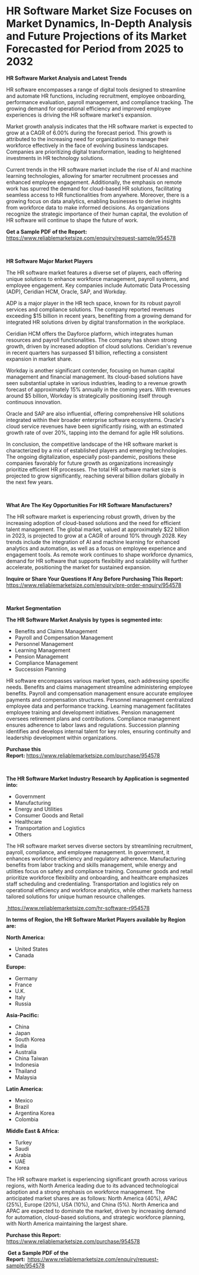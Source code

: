 <p><h1>HR Software Market Size Focuses on Market Dynamics, In-Depth Analysis and Future Projections of its Market Forecasted for Period from 2025 to 2032</h1></p><p><strong>HR Software Market Analysis and Latest Trends</strong></p>
<p><p>HR software encompasses a range of digital tools designed to streamline and automate HR functions, including recruitment, employee onboarding, performance evaluation, payroll management, and compliance tracking. The growing demand for operational efficiency and improved employee experiences is driving the HR software market's expansion. </p><p>Market growth analysis indicates that the HR software market is expected to grow at a CAGR of 6.00% during the forecast period. This growth is attributed to the increasing need for organizations to manage their workforce effectively in the face of evolving business landscapes. Companies are prioritizing digital transformation, leading to heightened investments in HR technology solutions. </p><p>Current trends in the HR software market include the rise of AI and machine learning technologies, allowing for smarter recruitment processes and enhanced employee engagement. Additionally, the emphasis on remote work has spurred the demand for cloud-based HR solutions, facilitating seamless access to HR functionalities from anywhere. Moreover, there is a growing focus on data analytics, enabling businesses to derive insights from workforce data to make informed decisions. As organizations recognize the strategic importance of their human capital, the evolution of HR software will continue to shape the future of work.</p></p>
<p><strong>Get a Sample PDF of the Report:&nbsp;</strong> <a href="https://www.reliablemarketsize.com/enquiry/request-sample/954578?utm_campaign=2337&utm_medium=2&utm_source=Github&utm_content=ia&utm_term=16042025&utm_id=hr-software">https://www.reliablemarketsize.com/enquiry/request-sample/954578</a></p>
<p>&nbsp;</p>
<p><strong>HR Software Major Market Players</strong></p>
<p><p>The HR software market features a diverse set of players, each offering unique solutions to enhance workforce management, payroll systems, and employee engagement. Key companies include Automatic Data Processing (ADP), Ceridian HCM, Oracle, SAP, and Workday. </p><p>ADP is a major player in the HR tech space, known for its robust payroll services and compliance solutions. The company reported revenues exceeding $15 billion in recent years, benefiting from a growing demand for integrated HR solutions driven by digital transformation in the workplace.</p><p>Ceridian HCM offers the Dayforce platform, which integrates human resources and payroll functionalities. The company has shown strong growth, driven by increased adoption of cloud solutions. Ceridian's revenue in recent quarters has surpassed $1 billion, reflecting a consistent expansion in market share.</p><p>Workday is another significant contender, focusing on human capital management and financial management. Its cloud-based solutions have seen substantial uptake in various industries, leading to a revenue growth forecast of approximately 15% annually in the coming years. With revenues around $5 billion, Workday is strategically positioning itself through continuous innovation.</p><p>Oracle and SAP are also influential, offering comprehensive HR solutions integrated within their broader enterprise software ecosystems. Oracle's cloud service revenues have been significantly rising, with an estimated growth rate of over 20%, tapping into the demand for agile HR solutions.</p><p>In conclusion, the competitive landscape of the HR software market is characterized by a mix of established players and emerging technologies. The ongoing digitalization, especially post-pandemic, positions these companies favorably for future growth as organizations increasingly prioritize efficient HR processes. The total HR software market size is projected to grow significantly, reaching several billion dollars globally in the next few years.</p></p>
<p>&nbsp;</p>
<p><strong>What Are The Key Opportunities For HR Software Manufacturers?</strong></p>
<p><p>The HR software market is experiencing robust growth, driven by the increasing adoption of cloud-based solutions and the need for efficient talent management. The global market, valued at approximately $22 billion in 2023, is projected to grow at a CAGR of around 10% through 2028. Key trends include the integration of AI and machine learning for enhanced analytics and automation, as well as a focus on employee experience and engagement tools. As remote work continues to shape workforce dynamics, demand for HR software that supports flexibility and scalability will further accelerate, positioning the market for sustained expansion.</p></p>
<p><strong>Inquire or Share Your Questions If Any Before Purchasing This Report:</strong> <a href="https://www.reliablemarketsize.com/enquiry/pre-order-enquiry/954578?utm_campaign=2337&utm_medium=2&utm_source=Github&utm_content=ia&utm_term=16042025&utm_id=hr-software">https://www.reliablemarketsize.com/enquiry/pre-order-enquiry/954578</a></p>
<p>&nbsp;</p>
<p><strong>Market Segmentation</strong></p>
<p><strong>The HR Software Market Analysis by types is segmented into:</strong></p>
<p><ul><li>Benefits and Claims Management</li><li>Payroll and Compensation Management</li><li>Personnel Management</li><li>Learning Management</li><li>Pension Management</li><li>Compliance Management</li><li>Succession Planning</li></ul></p>
<p><p>HR software encompasses various market types, each addressing specific needs. Benefits and claims management streamline administering employee benefits. Payroll and compensation management ensure accurate employee payments and compensation structures. Personnel management centralized employee data and performance tracking. Learning management facilitates employee training and development initiatives. Pension management oversees retirement plans and contributions. Compliance management ensures adherence to labor laws and regulations. Succession planning identifies and develops internal talent for key roles, ensuring continuity and leadership development within organizations.</p></p>
<p><strong>Purchase this Report:&nbsp;</strong><a href="https://www.reliablemarketsize.com/purchase/954578?utm_campaign=2337&utm_medium=2&utm_source=Github&utm_content=ia&utm_term=16042025&utm_id=hr-software">https://www.reliablemarketsize.com/purchase/954578</a></p>
<p>&nbsp;</p>
<p><strong>The HR Software Market Industry Research by Application is segmented into:</strong></p>
<p><ul><li>Government</li><li>Manufacturing</li><li>Energy and Utilities</li><li>Consumer Goods and Retail</li><li>Healthcare</li><li>Transportation and Logistics</li><li>Others</li></ul></p>
<p><p>The HR software market serves diverse sectors by streamlining recruitment, payroll, compliance, and employee management. In government, it enhances workforce efficiency and regulatory adherence. Manufacturing benefits from labor tracking and skills management, while energy and utilities focus on safety and compliance training. Consumer goods and retail prioritize workforce flexibility and onboarding, and healthcare emphasizes staff scheduling and credentialing. Transportation and logistics rely on operational efficiency and workforce analytics, while other markets harness tailored solutions for unique human resource challenges.</p></p>
<p><a href="https://www.reliablemarketsize.com/hr-software-r954578?utm_campaign=2337&utm_medium=2&utm_source=Github&utm_content=ia&utm_term=16042025&utm_id=hr-software">&nbsp;https://www.reliablemarketsize.com/hr-software-r954578</a></p>
<p><strong>In terms of Region, the HR Software Market Players available by Region are:</strong></p>
<p>
    <p> <strong> North America: </strong>
        <ul>
            <li>United States</li>
            <li>Canada</li>
        </ul>
        </p> 
    <p> <strong> Europe: </strong>
        <ul>
            <li>Germany</li>
            <li>France</li>
            <li>U.K.</li>
            <li>Italy</li>
            <li>Russia</li>
        </ul>
        </p> 
    <p> <strong> Asia-Pacific: </strong>
        <ul>
            <li>China</li>
            <li>Japan</li>
            <li>South Korea</li>
            <li>India</li>
            <li>Australia</li>
            <li>China Taiwan</li>
            <li>Indonesia</li>
            <li>Thailand</li>
            <li>Malaysia</li>
        </ul>
        </p> 
    <p> <strong> Latin America: </strong>
        <ul>
            <li>Mexico</li>
            <li>Brazil</li>
            <li>Argentina Korea</li>
            <li>Colombia</li>
        </ul>
        </p> 
    <p> <strong> Middle East & Africa: </strong>
        <ul>
            <li>Turkey</li>
            <li>Saudi</li>
            <li>Arabia</li>
            <li>UAE</li>
            <li>Korea</li>
        </ul>
    </p>
    </p>
<p><p>The HR software market is experiencing significant growth across various regions, with North America leading due to its advanced technological adoption and a strong emphasis on workforce management. The anticipated market shares are as follows: North America (40%), APAC (25%), Europe (20%), USA (10%), and China (5%). North America and APAC are expected to dominate the market, driven by increasing demand for automation, cloud-based solutions, and strategic workforce planning, with North America maintaining the largest share.</p></p>
<p><strong>Purchase this Report: </strong><a href="https://www.reliablemarketsize.com/purchase/954578?utm_campaign=2337&utm_medium=2&utm_source=Github&utm_content=ia&utm_term=16042025&utm_id=hr-software">https://www.reliablemarketsize.com/purchase/954578</a></p>
<p>&nbsp;<strong>Get a Sample PDF of the Report:&nbsp;&nbsp;</strong><a href="https://www.reliablemarketsize.com/enquiry/request-sample/954578?utm_campaign=2337&utm_medium=2&utm_source=Github&utm_content=ia&utm_term=16042025&utm_id=hr-software">https://www.reliablemarketsize.com/enquiry/request-sample/954578</a></p>
<p><strong></strong></p>
<p><p></p><p></p><p></p></p>